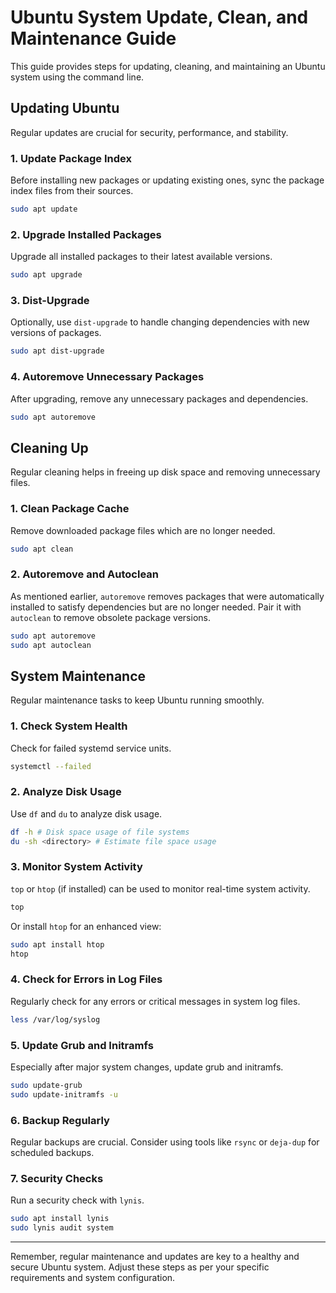 # Ubuntu System Update, Clean, and Maintenance Guide

This guide provides steps for updating, cleaning, and maintaining an Ubuntu system using the command line.

## Updating Ubuntu

Regular updates are crucial for security, performance, and stability.

### 1. Update Package Index

Before installing new packages or updating existing ones, sync the package index files from their sources.

```bash
sudo apt update
```

### 2. Upgrade Installed Packages

Upgrade all installed packages to their latest available versions.

```bash
sudo apt upgrade
```

### 3. Dist-Upgrade

Optionally, use `dist-upgrade` to handle changing dependencies with new versions of packages.

```bash
sudo apt dist-upgrade
```

### 4. Autoremove Unnecessary Packages

After upgrading, remove any unnecessary packages and dependencies.

```bash
sudo apt autoremove
```

## Cleaning Up

Regular cleaning helps in freeing up disk space and removing unnecessary files.

### 1. Clean Package Cache

Remove downloaded package files which are no longer needed.

```bash
sudo apt clean
```

### 2. Autoremove and Autoclean

As mentioned earlier, `autoremove` removes packages that were automatically installed to satisfy dependencies but are no longer needed. Pair it with `autoclean` to remove obsolete package versions.

```bash
sudo apt autoremove
sudo apt autoclean
```

## System Maintenance

Regular maintenance tasks to keep Ubuntu running smoothly.

### 1. Check System Health

Check for failed systemd service units.

```bash
systemctl --failed
```

### 2. Analyze Disk Usage

Use `df` and `du` to analyze disk usage.

```bash
df -h # Disk space usage of file systems
du -sh <directory> # Estimate file space usage
```

### 3. Monitor System Activity

`top` or `htop` (if installed) can be used to monitor real-time system activity.

```bash
top
```

Or install `htop` for an enhanced view:

```bash
sudo apt install htop
htop
```

### 4. Check for Errors in Log Files

Regularly check for any errors or critical messages in system log files.

```bash
less /var/log/syslog
```

### 5. Update Grub and Initramfs

Especially after major system changes, update grub and initramfs.

```bash
sudo update-grub
sudo update-initramfs -u
```

### 6. Backup Regularly

Regular backups are crucial. Consider using tools like `rsync` or `deja-dup` for scheduled backups.

### 7. Security Checks

Run a security check with `lynis`.

```bash
sudo apt install lynis
sudo lynis audit system
```

------

Remember, regular maintenance and updates are key to a healthy and secure Ubuntu system. Adjust these steps as per your specific requirements and system configuration.